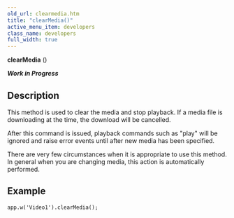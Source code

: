 ```yaml
---
old_url: clearmedia.htm
title: "clearMedia()"
active_menu_item: developers
class_name: developers
full_width: true
---
```



**clearMedia** ()

***Work in Progress***
## Description

This method is used to clear the media and stop playback. If a media file is downloading at the time, the download will be cancelled.

After this command is issued, playback commands such as "play" will be ignored and raise error events until after new media has been specified.

There are very few circumstances when it is appropriate to use this method. In general when you are changing media, this action is automatically performed.

## Example

     
    app.w('Video1').clearMedia();
     
   
